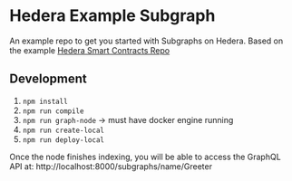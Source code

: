 # Hedera Example Subgraph

An example repo to get you started with Subgraphs on Hedera. Based on the
example [Hedera Smart Contracts Repo](https://github.com/Daniel-K-Ivanov/hedera-contracts-repo-example)

## Development

1. `npm install`
2. `npm run compile`
3. `npm run graph-node` -> must have docker engine running
4. `npm run create-local`
5. `npm run deploy-local`

Once the node finishes indexing, you will be able to access the GraphQL API
at: http://localhost:8000/subgraphs/name/Greeter